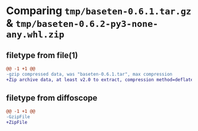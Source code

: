 # Comparing `tmp/baseten-0.6.1.tar.gz` & `tmp/baseten-0.6.2-py3-none-any.whl.zip`

## filetype from file(1)

```diff
@@ -1 +1 @@
-gzip compressed data, was "baseten-0.6.1.tar", max compression
+Zip archive data, at least v2.0 to extract, compression method=deflate
```

## filetype from diffoscope

```diff
@@ -1 +1 @@
-GzipFile
+ZipFile
```

